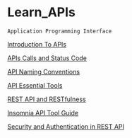 # Learn_APIs

~~~
Application Programming Interface
~~~

[ Introduction To APIs](DRFAPIs/Learn%20APIs/APIsIntro.md)

[ APIs Calls and Status Code ](Learn_APIs/Learn%20APIs/APISCalls.md)

[ API Naming Conventions ](Learn_APIs/Learn%20APIs/Naming_Conventions.md)

[ API Essential Tools ](Learn_APIs/Learn%20APIs/APIsEssentialTools.md)

[ REST API and RESTfulness ](Learn_APIs/Learn%20APIs/RESTfullness.md)

[ Insomnia API Tool Guide ](Learn_APIs/Learn%20APIs/Insomnia_guide.md)

[ Security and Authentication in REST API](Learn_APIs/Learn%20APIs/Security&AuthREST.md)
